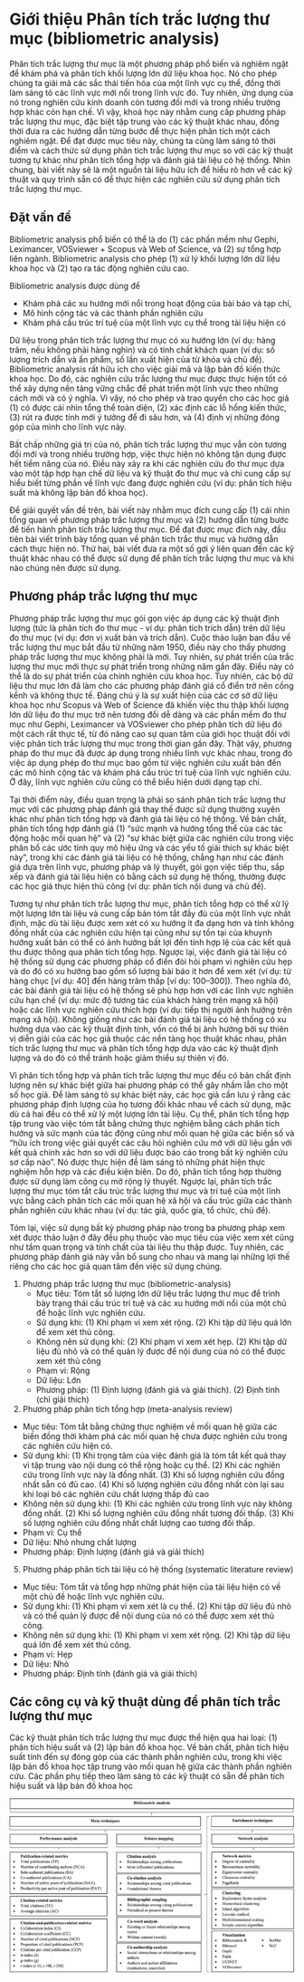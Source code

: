 # Giới thiệu Phân tích trắc lượng thư mục (bibliometric analysis)
Phân tích trắc lượng thư mục là một phương pháp phổ biến và nghiêm ngặt để khám phá và phân tích khối lượng lớn dữ liệu khoa học. Nó cho phép chúng ta giải mã các sắc thái tiến hóa của một lĩnh vực cụ thể, đồng thời làm sáng tỏ các lĩnh vực mới nổi trong lĩnh vực đó. Tuy nhiên, ứng dụng của nó trong nghiên cứu kinh doanh còn tương đối mới và trong nhiều trường hợp khác còn hạn chế. Vì vậy, khoá học này nhằm cung cấp phương pháp trắc lượng thư mục, đặc biệt tập trung vào các kỹ thuật khác nhau, đồng thời đưa ra các hướng dẫn từng bước để thực hiện phân tích một cách nghiêm ngặt. Để đạt được mục tiêu này, chúng ta cũng làm sáng tỏ thời điểm và cách thức sử dụng phân tích trắc lượng thư mục so với các kỹ thuật tương tự khác như phân tích tổng hợp và đánh giá tài liệu có hệ thống. Nhìn chung, bài viết này sẽ là một nguồn tài liệu hữu ích để hiểu rõ hơn về các kỹ thuật và quy trình sẵn có để thực hiện các nghiên cứu sử dụng phân tích trắc lượng thư mục.

## Đặt vấn đề
Bibliometric analysis phổ biến có thể là do (1) các phần mềm như Gephi, Leximancer, VOSviewer + Scopus và Web of Science, và (2) sự tổng hợp liên ngành. Bibliometric analysis cho phép (1) xử lý khối lượng lớn dữ liệu khoa học và (2) tạo ra tác động nghiên cứu cao.

Bibliometric analysis được dùng để
- Khám phá các xu hướng mới nổi trong hoạt động của bài báo và tạp chí,
- Mô hình cộng tác và các thành phần nghiên cứu 
- Khám phá cấu trúc trí tuệ của một lĩnh vực cụ thể trong tài liệu hiện có
  
Dữ liệu trong phân tích trắc lượng thư mục có xu hướng lớn (ví dụ: hàng trăm, nếu không phải hàng nghìn) và có tính chất khách quan (ví dụ: số lượng trích dẫn và ấn phẩm, số lần xuất hiện của từ khóa và chủ đề). Bibliometric analysis rất hữu ích cho việc giải mã và lập bản đồ kiến thức khoa học. Do đó, các nghiên cứu trắc lượng thư mục được thực hiện tốt có thể xây dựng nền tảng vững chắc để phát triển một lĩnh vực theo những cách mới và có ý nghĩa. Vì vậy, nó cho phép và trao quyền cho các học giả (1) có được cái nhìn tổng thể toàn diện, (2) xác định các lỗ hổng kiến thức, (3) rút ra được tính mới ý tưởng để đi sâu hơn, và (4) định vị những đóng góp của mình cho lĩnh vực này.

Bất chấp những giá trị của nó, phân tích trắc lượng thư mục vẫn còn tương đối mới và trong nhiều trường hợp, việc thực hiện nó không tận dụng được hết tiềm năng của nó. Điều này xảy ra khi các nghiên cứu đo thư mục dựa vào một tập hợp hạn chế dữ liệu và kỹ thuật đo thư mục và chỉ cung cấp sự hiểu biết từng phần về lĩnh vực đang được nghiên cứu (ví dụ: phân tích hiệu suất mà không lập bản đồ khoa học). 

Để giải quyết vấn đề trên, bài viết này nhằm mục đích cung cấp (1) cái nhìn tổng quan về phương pháp trắc lượng thư mục và (2) hướng dẫn từng bước để tiến hành phân tích trắc lượng thư mục. Để đạt được mục đích này, đầu tiên bài viết trình bày tổng quan về phân tích trắc thư mục và hướng dẫn cách thực hiện nó. Thứ hai, bài viết đưa ra một số gợi ý liên quan đến các kỹ thuật khác nhau có thể được sử dụng để phân tích trắc lượng thư mục và khi nào chúng nên được sử dụng.

## Phương pháp trắc lượng thư mục
Phương pháp trắc lượng thư mục gói gọn việc áp dụng các kỹ thuật định lượng (tức là phân tích đo thư mục - ví dụ: phân tích trích dẫn) trên dữ liệu đo thư mục (ví dụ: đơn vị xuất bản và trích dẫn). Cuộc thảo luận ban đầu về trắc lượng thư mục bắt đầu từ những năm 1950, điều này cho thấy phương pháp trắc lượng thư mục không phải là mới. Tuy nhiên, sự phát triển của trắc lượng thư mục mới thực sự phát triển trong những năm gần đây. Điều này có thể là do sự phát triển của chính nghiên cứu khoa học. Tuy nhiên, các bộ dữ liệu thư mục lớn đã làm cho các phương pháp đánh giá cổ điển trở nên cồng kềnh và không thực tế. Đáng chú ý là sự xuất hiện của các cơ sở dữ liệu khoa học như Scopus và Web of Science đã khiến việc thu thập khối lượng lớn dữ liệu đo thư mục trở nên tương đối dễ dàng và các phần mềm đo thư mục như Gephi, Leximancer và VOSviewer cho phép phân tích dữ liệu đó một cách rất thực tế, từ đó nâng cao sự quan tâm của giới học thuật đối với việc phân tích trắc lượng thư mục trong thời gian gần đây. Thật vậy, phương pháp đo thư mục đã được áp dụng trong nhiều lĩnh vực khác nhau, trong đó việc áp dụng phép đo thư mục bao gồm từ việc nghiên cứu xuất bản đến các mô hình cộng tác và khám phá cấu trúc trí tuệ của lĩnh vực nghiên cứu. Ở đây, lĩnh vực nghiên cứu cũng có thể biểu hiện dưới dạng tạp chí. 

Tại thời điểm này, điều quan trọng là phải so sánh phân tích trắc lượng thư mục với các phương pháp đánh giá thay thế được sử dụng thường xuyên khác như phân tích tổng hợp và đánh giá tài liệu có hệ thống. Về bản chất, phân tích tổng hợp đánh giá (1) “sức mạnh và hướng tổng thể của các tác động hoặc mối quan hệ” và (2) “sự khác biệt giữa các nghiên cứu trong việc phân bổ các ước tính quy mô hiệu ứng và các yếu tố giải thích sự khác biệt này”, trong khi các đánh giá tài liệu có hệ thống, chẳng hạn như các đánh giá dựa trên lĩnh vực, phương pháp và lý thuyết, gói gọn việc tiếp thu, sắp xếp và đánh giá tài liệu hiện có bằng cách sử dụng hệ thống, thường được các học giả thực hiện thủ công (ví dụ: phân tích nội dung và chủ đề).

Tương tự như phân tích trắc lượng thư mục, phân tích tổng hợp có thể xử lý một lượng lớn tài liệu và cung cấp bản tóm tắt đầy đủ của một lĩnh vực nhất định, mặc dù tài liệu được xem xét có xu hướng ít đa dạng hơn và tính không đồng nhất của các nghiên cứu hiện tại cũng như sự tồn tại của khuynh hướng xuất bản có thể có ảnh hưởng bất lợi đến tính hợp lệ của các kết quả thu được thông qua phân tích tổng hợp. Ngược lại, việc đánh giá tài liệu có hệ thống sử dụng các phương pháp cổ điển đòi hỏi phạm vi nghiên cứu hẹp và do đó có xu hướng bao gồm số lượng bài báo ít hơn để xem xét (ví dụ: từ hàng chục [ví dụ: 40] đến hàng trăm thấp [ví dụ: 100–300]). Theo nghĩa đó, các bài đánh giá tài liệu có hệ thống sẽ phù hợp hơn với các lĩnh vực nghiên cứu hạn chế (ví dụ: mức độ tương tác của khách hàng trên mạng xã hội) hoặc các lĩnh vực nghiên cứu thích hợp (ví dụ: tiếp thị người ảnh hưởng trên mạng xã hội). Không giống như các bài đánh giá tài liệu có hệ thống có xu hướng dựa vào các kỹ thuật định tính, vốn có thể bị ảnh hưởng bởi sự thiên vị diễn giải của các học giả thuộc các nền tảng học thuật khác nhau, phân tích trắc lượng thư mục và phân tích tổng hợp dựa vào các kỹ thuật định lượng và do đó có thể tránh hoặc giảm thiểu sự thiên vị đó.

Vì phân tích tổng hợp và phân tích trắc lượng thư mục đều có bản chất định lượng nên sự khác biệt giữa hai phương pháp có thể gây nhầm lẫn cho một số học giả. Để làm sáng tỏ sự khác biệt này, các học giả cần lưu ý rằng các phương pháp định lượng của họ tương đối khác nhau về cách sử dụng, mặc dù cả hai đều có thể xử lý một lượng lớn tài liệu. Cụ thể, phân tích tổng hợp tập trung vào việc tóm tắt bằng chứng thực nghiệm bằng cách phân tích hướng và sức mạnh của tác động cũng như mối quan hệ giữa các biến số và “hữu ích trong việc giải quyết các câu hỏi nghiên cứu mở với dữ liệu gần với kết quả chính xác hơn so với dữ liệu được báo cáo trong bất kỳ nghiên cứu sơ cấp nào”. Nó được thực hiện để làm sáng tỏ những phát hiện thực nghiệm hỗn hợp và các điều kiện biên. Do đó, phân tích tổng hợp thường được sử dụng làm công cụ mở rộng lý thuyết. Ngược lại, phân tích trắc lượng thư mục tóm tắt cấu trúc trắc lượng thư mục và trí tuệ của một lĩnh vực bằng cách phân tích các mối quan hệ xã hội và cấu trúc giữa các thành phần nghiên cứu khác nhau (ví dụ: tác giả, quốc gia, tổ chức, chủ đề).

Tóm lại, việc sử dụng bất kỳ phương pháp nào trong ba phương pháp xem xét được thảo luận ở đây đều phụ thuộc vào mục tiêu của việc xem xét cũng như tầm quan trọng và tính chất của tài liệu thu thập được. Tuy nhiên, các phương pháp đánh giá này vẫn bổ sung cho nhau và mang lại những lợi thế riêng cho các học giả quan tâm đến việc sử dụng chúng.

1. Phương pháp trắc lượng thư mục (bibliometric-analysis)
   - Mục tiêu: Tóm tắt số lượng lớn dữ liệu trắc lượng thư mục để trình bày trạng thái cấu trúc trí tuệ và các xu hướng mới nổi của một chủ đề hoặc lĩnh vực nghiên cứu.
   - Sử dụng khi: (1) Khi phạm vi xem xét rộng. (2) Khi tập dữ liệu quá lớn để xem xét thủ công.
   - Không nên sử dụng khi: (2) Khi phạm vi xem xét hẹp. (2) Khi tập dữ liệu đủ nhỏ và có thể quản lý được để nội dung của nó có thể được xem xét thủ công
   - Phạm vi: Rộng
   - Dữ liệu: Lớn
   - Phương pháp: (1) Định lượng (đánh giá và giải thích). (2) Định tính (chỉ giải thích)
3. Phương pháp phân tích tổng hợp (meta-analysis review)
  - Mục tiêu: Tóm tắt bằng chứng thực nghiệm về mối quan hệ giữa các biến đồng thời khám phá các mối quan hệ chưa được nghiên cứu trong các nghiên cứu hiện có.
  - Sử dụng khi: (1) Khi trọng tâm của việc đánh giá là tóm tắt kết quả thay vì tập trung vào nội dung có thể rộng hoặc cụ thể. (2) Khi các nghiên cứu trong lĩnh vực này là đồng nhất. (3) Khi số lượng nghiên cứu đồng nhất sẵn có đủ cao. (4) Khi số lượng nghiên cứu đồng nhất còn lại sau khi loại bỏ các nghiên cứu chất lượng thấp đủ cao
  - Không nên sử dụng khi: (1) Khi các nghiên cứu trong lĩnh vực này không đồng nhất. (2) Khi số lượng nghiên cứu đồng nhất tương đối thấp. (3) Khi số lượng nghiên cứu đồng nhất chất lượng cao tương đối thấp.
  - Phạm vi: Cụ thể 
  - Dữ liệu: Nhỏ nhưng chất lượng
  - Phương pháp: Định lượng (đánh giá và giải thích)
5. Phương pháp phân tích tài liệu có hệ thống (systematic literature review)
- Mục tiêu: Tóm tắt và tổng hợp những phát hiện của tài liệu hiện có về một chủ đề hoặc lĩnh vực nghiên cứu.
- Sử dụng khi: (1) Khi phạm vi xem xét là cụ thể. (2) Khi tập dữ liệu đủ nhỏ và có thể quản lý được để nội dung của nó có thể được xem xét thủ công.
- Không nên sử dụng khi: (1) Khi phạm vi xem xét rộng. (2) Khi tập dữ liệu quá lớn để xem xét thủ công.
- Phạm vi: Hẹp
- Dữ liệu: Nhỏ
- Phương pháp: Định tính (đánh giá và giải thích)
## Các công cụ và kỹ thuật dùng để phân tích trắc lượng thư mục
Các kỹ thuật phân tích trắc lượng thư mục được thể hiện qua hai loại: (1) phân tích hiệu suất và (2) lập bản đồ khoa học. Về bản chất, phân tích hiệu suất tính đến sự đóng góp của các thành phần nghiên cứu, trong khi việc lập bản đồ khoa học tập trung vào mối quan hệ giữa các thành phần nghiên cứu. Các phần phụ tiếp theo làm sáng tỏ các kỹ thuật có sẵn để phân tích hiệu suất và lập bản đồ khoa học

![Toolbox](/images/tool_technique.jpeg)

